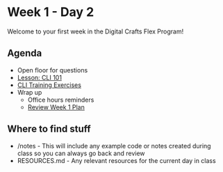 # Week 1 - Day 2

Welcome to your first week in the Digital Crafts Flex Program!

## Agenda

- Open floor for questions
- [Lesson: CLI 101](https://learn.digitalcrafts.com/flex/lessons/dev-fundamentals/cli-101/#learning-objectives)
- [CLI Training Exercises](https://learn.digitalcrafts.com/flex/lessons/dev-fundamentals/cli-101/exercises.html#training-exercises)
- Wrap up
  - Office hours reminders
  - [Review Week 1 Plan](https://learn.digitalcrafts.com/flex/#_1-developer-fundamentals)

## Where to find stuff
- /notes - This will include any example code or notes created during class so you can always go back and review
- RESOURCES.md - Any relevant resources for the current day in class
